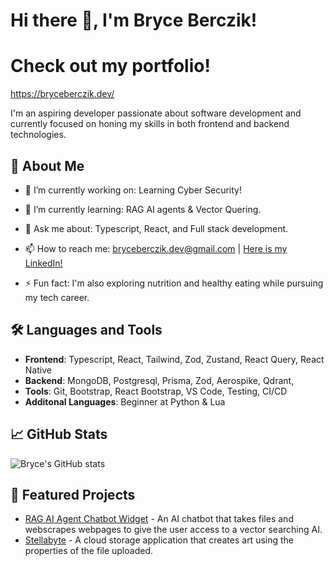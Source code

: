 # Hi there 👋, I'm Bryce Berczik!

# Check out my portfolio!

https://bryceberczik.dev/

I'm an aspiring developer passionate about software development and currently focused on honing my skills in both frontend and backend technologies. 

## 🚀 About Me

- 🔭 I’m currently working on: Learning Cyber Security!
- 🌱 I’m currently learning: RAG AI agents & Vector Quering.
- 💬 Ask me about: Typescript, React, and Full stack development.
- 📫 How to reach me: [bryceberczik.dev@gmail.com](mailto:bryceberczik.dev@gmail.com) | [Here is my LinkedIn!](https://www.linkedin.com/in/bryce-berczik-9b4874323/)

- ⚡ Fun fact: I'm also exploring nutrition and healthy eating while pursuing my tech career.

## 🛠️ Languages and Tools

- **Frontend**: Typescript, React, Tailwind, Zod, Zustand, React Query, React Native
- **Backend**: MongoDB, Postgresql, Prisma, Zod, Aerospike, Qdrant, 
- **Tools**: Git, Bootstrap, React Bootstrap, VS Code, Testing, CI/CD
- **Additonal Languages**: Beginner at Python & Lua

## 📈 GitHub Stats

![Bryce's GitHub stats](https://github-readme-stats.vercel.app/api?username=bryceberczik&show_icons=true&theme=radical)


## 📌 Featured Projects

- [RAG AI Agent Chatbot Widget](https://github.com/ZVKubajak/rag-chatbot) - An AI chatbot that takes files and webscrapes webpages to give the user access to a vector searching AI.
- [Stellabyte](https://github.com/ZVKubajak/Stellabyte) - A cloud storage application that creates art using the properties of the file uploaded.
